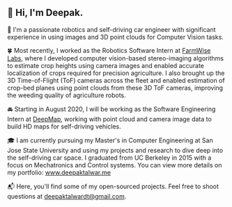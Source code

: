 ## :wave: Hi, I'm Deepak. 
🤖 I'm a passionate robotics and self-driving car engineer with significant experience in using images and 3D point clouds for Computer Vision tasks. 

🍀 Most recently, I worked as the Robotics Software Intern at [FarmWise Labs](https://farmwise.io), where I developed computer vision-based stereo-imaging algorithms to estimate crop heights using camera images and enabled accurate localization of crops required for precision agriculture. I also brought up the 3D Time-of-Flight (ToF) cameras across the fleet and enabled estimation of crop-bed planes using point clouds from these 3D ToF cameras, improving the weeding quality of agriculture robots. 

🚘 Starting in August 2020, I will be working as the Software Engineering Intern at [DeepMap](https://www.deepmap.ai/), working with point cloud and camera image data to build HD maps for self-driving vehicles. 

🎓 I am currently pursuing my Master's in Computer Engineering at San Jose State University and using my projects and research to dive deep into the self-driving car space. I graduated from UC Berkeley in 2015 with a focus on Mechatronics and Control systems. You can view more details on my portfolio: www.deepaktalwar.me 

📬 Here, you'll find some of my open-sourced projects. Feel free to shoot questions at deepaktalwardt@gmail.com. 

